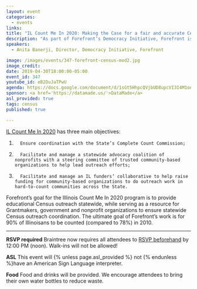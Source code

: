 ```yaml
---
layout: event
categories:
  - events
links:
title: "IL Count Me In 2020: Making the Case for a fair and accurate Census count in Illinois"
description: "As part of Forefront’s Democracy Initiative, Forefront is mobilizing our nonprofit and foundation members alike to encourage all Illinoisans, and especially members of traditionally hard-to-count populations, to participate in the upcoming 2020 Census. Through Forefront’s Census outreach work, Forefront is advocating for a fair, accurate and coordinated Census outreach across the State, working in partnership with elected officials, Grantmakers, and nonprofit, community leaders on the importance and impact of the 2020 census."
speakers:
  - Anita Banerji, Director, Democracy Initiative, Forefront

image: /images/events/347-forefront-census-mod2.jpg
image_credit:
date: 2019-04-30T18:00:00-05:00
event_id: 347
youtube_id: eB2DuJaTPwU
agenda: https://docs.google.com/document/d/1sGt5HhpcQVjbUD8upcVI3I4M1oAw1OUdnyZqYG2P9LU/edit?usp=sharing
sponsor: <a href='https://datamade.us/'>DataMade</a>
asl_provided: true
tags: census
published: true

---
```



[IL Count Me In 2020](http://ilcountmein2020.org) has three main objectives:

1.       Ensure coordination with the State’s Complete Count Commission;
2.       Facilitate and manage a statewide advocacy coalition of nonprofits with a steering committee of trusted community-based organizations to help lead outreach efforts;
3.       Facilitate and manage an IL funders’ collaborative to help raise funding for community-based organizations to do outreach work in hard-to-count communities across the State.

Forefront’s goal for the Illinois Count Me In 2020 program is to provide educational Census outreach statewide, while serving as a resource for Grantmakers, government and nonprofit organizations to ensure statewide Census outreach coordination. The ultimate goal of Forefront’s work is for 90% of Illinoisans to be counted (compared to 78%) in 2010.

---

**RSVP required** Braintree now requires all attendees to [RSVP beforehand]({{site.rsvp_url}}) by 12:00 PM (noon). Walk-ins will not be allowed!

**ASL** This event will {% unless page.asl_provided %} not {% endunless %}have an American Sign Language interpreter.

**Food** Food and drinks will be provided. We encourage attendees to bring their own water bottles to reduce waste.
